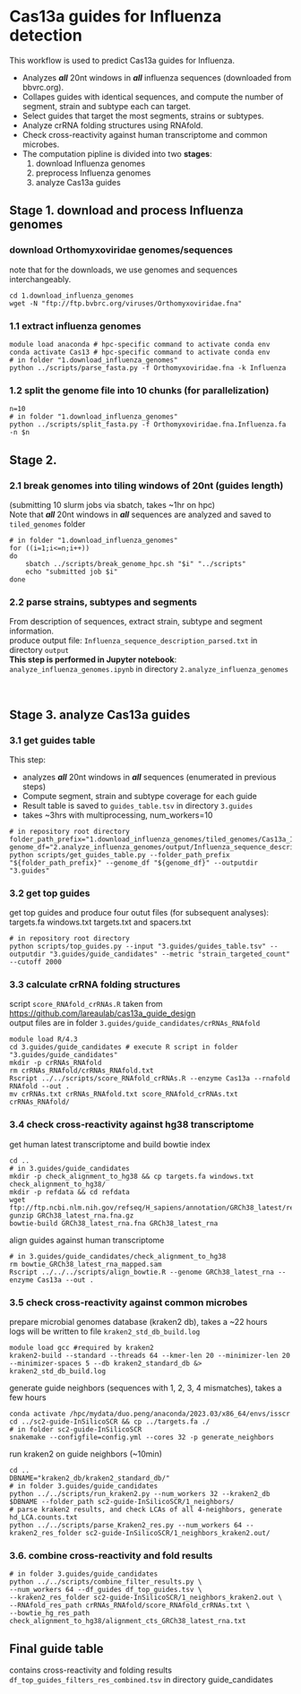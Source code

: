 # Cas13a guides for Influenza detection

This workflow is used to predict Cas13a guides for Influenza. 
- Analyzes ***all*** 20nt windows in ***all*** influenza sequences (downloaded from bbvrc.org).  
- Collapes guides with identical sequences, and compute the number of segment, strain and subtype each can target.
- Select guides that target the most segments, strains or subtypes.
- Analyze crRNA folding structures using RNAfold.
- Check cross-reactivity against human transcriptome and common microbes.
- The computation pipline is divided into two **stages**:  
    1. download Influenza genomes
    2. preprocess Influenza genomes  
    3. analyze Cas13a guides  


## Stage 1. download and process Influenza genomes


### download Orthomyxoviridae genomes/sequences
note that for the downloads, we use genomes and sequences interchangeably.

```shell
cd 1.download_influenza_genomes
wget -N "ftp://ftp.bvbrc.org/viruses/Orthomyxoviridae.fna"
```

### 1.1 extract influenza genomes

```shell
module load anaconda # hpc-specific command to activate conda env
conda activate Cas13 # hpc-specific command to activate conda env
# in folder "1.download_influenza_genomes"
python ../scripts/parse_fasta.py -f Orthomyxoviridae.fna -k Influenza
```

### 1.2 split the genome file into 10 chunks (for parallelization)

```shell
n=10
# in folder "1.download_influenza_genomes"
python ../scripts/split_fasta.py -f Orthomyxoviridae.fna.Influenza.fa -n $n
```

## Stage 2.
### 2.1 break genomes into tiling windows of 20nt (guides length)

(submitting 10 slurm jobs via sbatch, takes ~1hr on hpc)  
Note that ***all*** 20nt windows in ***all*** sequences are analyzed and saved to `tiled_genomes` folder

```shell
# in folder "1.download_influenza_genomes"
for ((i=1;i<=n;i++))
do
    sbatch ../scripts/break_genome_hpc.sh "$i" "../scripts"
    echo "submitted job $i"
done
```

### 2.2 parse strains, subtypes and segments
From description of sequences, extract strain, subtype and segment information.  
produce output file: `Influenza_sequence_description_parsed.txt` in directory `output`  
**This step is performed in Jupyter notebook**: `analyze_influenza_genomes.ipynb` in directory `2.analyze_influenza_genomes`
    
    

<br>

## Stage 3. analyze Cas13a guides


### 3.1 get guides table
This step:
- analyzes ***all*** 20nt windows in ***all*** sequences (enumerated in previous steps) 
- Compute segment, strain and subtype coverage for each guide
- Result table is saved to `guides_table.tsv` in directory `3.guides`
- takes ~3hrs with multiprocessing, num_workers=10
```shell
# in repository root directory
folder_path_prefix="1.download_influenza_genomes/tiled_genomes/Cas13a_Influenza_chunk_"
genome_df="2.analyze_influenza_genomes/output/Influenza_sequence_description_parsed.txt"
python scripts/get_guides_table.py --folder_path_prefix "${folder_path_prefix}" --genome_df "${genome_df}" --outputdir "3.guides"
```
### 3.2 get top guides
get top guides and produce four outut files (for subsequent analyses): targets.fa windows.txt targets.txt and spacers.txt

```shell
# in repository root directory
python scripts/top_guides.py --input "3.guides/guides_table.tsv" --outputdir "3.guides/guide_candidates" --metric "strain_targeted_count" --cutoff 2000
```

### 3.3 calculate crRNA folding structures 
script `score_RNAfold_crRNAs.R` taken from https://github.com/lareaulab/cas13a_guide_design  
output files are in folder `3.guides/guide_candidates/crRNAs_RNAfold`

```shell
module load R/4.3
cd 3.guides/guide_candidates # execute R script in folder "3.guides/guide_candidates"
mkdir -p crRNAs_RNAfold 
rm crRNAs_RNAfold/crRNAs_RNAfold.txt 
Rscript ../../scripts/score_RNAfold_crRNAs.R --enzyme Cas13a --rnafold RNAfold --out .
mv crRNAs.txt crRNAs_RNAfold.txt score_RNAfold_crRNAs.txt crRNAs_RNAfold/
```

### 3.4 check cross-reactivity against hg38 transcriptome

get human latest transcriptome and build bowtie index
```shell
cd ..
# in 3.guides/guide_candidates
mkdir -p check_alignment_to_hg38 && cp targets.fa windows.txt check_alignment_to_hg38/
mkdir -p refdata && cd refdata
wget ftp://ftp.ncbi.nlm.nih.gov/refseq/H_sapiens/annotation/GRCh38_latest/refseq_identifiers/GRCh38_latest_rna.fna.gz
gunzip GRCh38_latest_rna.fna.gz
bowtie-build GRCh38_latest_rna.fna GRCh38_latest_rna
```

align guides against human transcriptome
```shell
# in 3.guides/guide_candidates/check_alignment_to_hg38
rm bowtie_GRCh38_latest_rna_mapped.sam
Rscript ../../../scripts/align_bowtie.R --genome GRCh38_latest_rna --enzyme Cas13a --out .
```

### 3.5 check cross-reactivity against common microbes
prepare microbial genomes database (kraken2 db), takes a ~22 hours  
logs will be written to file `kraken2_std_db_build.log`
```shell
module load gcc #required by kraken2
kraken2-build --standard --threads 64 --kmer-len 20 --minimizer-len 20 --minimizer-spaces 5 --db kraken2_standard_db &> kraken2_std_db_build.log
```

generate guide neighbors (sequences with 1, 2, 3, 4 mismatches), takes a few hours
```shell
conda activate /hpc/mydata/duo.peng/anaconda/2023.03/x86_64/envs/isscr
cd ../sc2-guide-InSilicoSCR && cp ../targets.fa ./
# in folder sc2-guide-InSilicoSCR
snakemake --configfile=config.yml --cores 32 -p generate_neighbors
```

run kraken2 on guide neighbors (~10min)
```shell
cd ..
DBNAME="kraken2_db/kraken2_standard_db/"
# in folder 3.guides/guide_candidates
python ../../scripts/run_kraken2.py --num_workers 32 --kraken2_db $DBNAME --folder_path sc2-guide-InSilicoSCR/1_neighbors/
# parse kraken2 results, and check LCAs of all 4-neighbors, generate hd_LCA.counts.txt
python ../../scripts/parse_Kraken2_res.py --num_workers 64 --kraken2_res_folder sc2-guide-InSilicoSCR/1_neighbors_kraken2.out/
```

### 3.6. combine cross-reactivity and fold results

```shell
# in folder 3.guides/guide_candidates
python ../../scripts/combine_filter_results.py \
--num_workers 64 --df_guides df_top_guides.tsv \
--kraken2_res_folder sc2-guide-InSilicoSCR/1_neighbors_kraken2.out \
--RNAfold_res_path crRNAs_RNAfold/score_RNAfold_crRNAs.txt \
--bowtie_hg_res_path check_alignment_to_hg38/alignment_cts_GRCh38_latest_rna.txt
```

## Final guide table
contains cross-reactivity and folding results  
`df_top_guides_filters_res_combined.tsv` in directory guide_candidates
